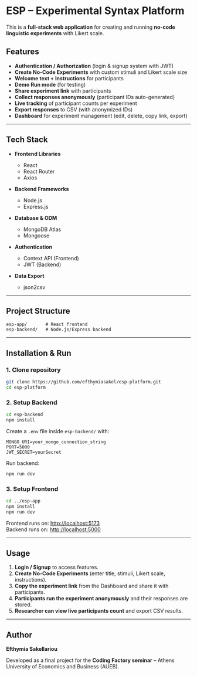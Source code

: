 # ESP – Experimental Syntax Platform

This is a **full-stack web application** for creating and running **no-code linguistic experiments** with Likert scale.

## Features
- **Authentication / Authorization** (login & signup system with JWT)  
- **Create No-Code Experiments** with custom stimuli and Likert scale size  
- **Welcome text + Instructions** for participants  
- **Demo Run mode** (for testing)  
- **Share experiment link** with participants  
- **Collect responses anonymously** (participant IDs auto-generated)  
- **Live tracking** of participant counts per experiment  
- **Export responses** to CSV (with anonymized IDs)  
- **Dashboard** for experiment management (edit, delete, copy link, export)  

---

## Tech Stack
- **Frontend Libraries**  
  - React  
  - React Router  
  - Axios  

- **Backend Frameworks**  
  - Node.js  
  - Express.js  

- **Database & ODM**  
  - MongoDB Atlas  
  - Mongoose  

- **Authentication**  
  - Context API (Frontend)  
  - JWT (Backend)  

- **Data Export**  
  - json2csv  

---

## Project Structure
```
esp-app/       # React frontend
esp-backend/   # Node.js/Express backend
```

---

## Installation & Run

### 1. Clone repository
```bash
git clone https://github.com/efthymiasakel/esp-platform.git
cd esp-platform
```

### 2. Setup Backend
```bash
cd esp-backend
npm install
```

Create a `.env` file inside `esp-backend/` with:
```env
MONGO_URI=your_mongo_connection_string
PORT=5000
JWT_SECRET=yourSecret
```

Run backend:
```bash
npm run dev
```

### 3. Setup Frontend
```bash
cd ../esp-app
npm install
npm run dev
```

 Frontend runs on: [http://localhost:5173](http://localhost:5173)  
  Backend runs on: [http://localhost:5000](http://localhost:5000)  

---

## Usage
1. **Login / Signup** to access features.  
2. **Create No-Code Experiments** (enter title, stimuli, Likert scale, instructions).  
3. **Copy the experiment link** from the Dashboard and share it with participants.  
4. **Participants run the experiment anonymously** and their responses are stored.  
5. **Researcher can view live participants count** and export CSV results.  

---

## Author
**Efthymia Sakellariou**  

Developed as a final project for the **Coding Factory seminar** – Athens University of Economics and Business (AUEB).  
